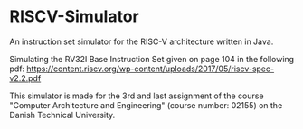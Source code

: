 # RISCV-Simulator
An instruction set simulator for the RISC-V architecture written in Java.

Simulating the RV32I Base Instruction Set given on page 104 in the following pdf: 
https://content.riscv.org/wp-content/uploads/2017/05/riscv-spec-v2.2.pdf 


This simulator is made for the 3rd and last assignment of the course "Computer Architecture and Engineering" (course number: 02155) on the Danish Technical University. 
